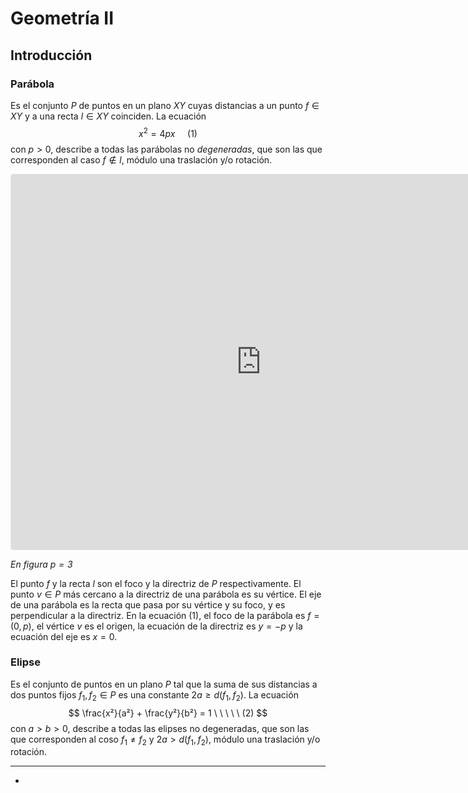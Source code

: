 # Geometría II

## Introducción

### Parábola

Es el conjunto $P$ de puntos en un plano $XY$ cuyas distancias a un punto $f \in XY$ y a una recta $l \in XY$ coinciden. La ecuación 
$$
x^2 = 4px \ \ \ \ \ (1)
$$
 con $p>0$, describe a todas las parábolas no *degeneradas*, que son las que corresponden al caso $f \notin l$, módulo una traslación y/o rotación.

<iframe src="https://www.geogebra.org/classic/z438yxnw?embed" width="800" height="600" allowfullscreen style="border: 1px solid #e4e4e4;border-radius: 4px;" frameborder="0"></iframe>

*En figura $p = 3$*

El punto $f$ y la recta $l$ son el foco y la directriz de $P$ respectivamente. El punto $v \in P$ más cercano a la directriz de una parábola es su vértice. El eje de una parábola es la recta que pasa por su vértice y su foco, y es perpendicular a la directriz. En la ecuación (1), el foco de la parábola es $f=(0,p)$, el vértice $v$ es el origen, la ecuación de la directriz es $y= -p$ y la ecuación del eje es $x=0$.

### Elipse 

Es el conjunto de puntos en un plano $P$ tal que la suma de sus distancias a dos puntos fijos $f_1, f_2 \in P$ es una constante $2a \ge d(f_1,f_2)$. La ecuación
$$
\frac{x²}{a²} + \frac{y²}{b²} = 1 \ \ \ \ \ (2)
$$
con $a>b>0$, describe a todas las elipses no degeneradas, que son las que corresponden al coso $f_1 \ne f_2$ y $2a > d(f_1,f_2)$, módulo una traslación y/o rotación.

*****

-
